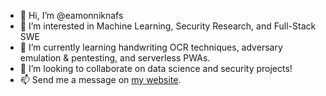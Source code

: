 - 👋 Hi, I’m @eamonniknafs
- 👀 I’m interested in Machine Learning, Security Research, and Full-Stack SWE
- 🌱 I’m currently learning handwriting OCR techniques, adversary emulation & pentesting, and serverless PWAs.
- 💞️ I’m looking to collaborate on data science and security projects!
- 📫 Send me a message on [my website](https://eamonniknafs.com). 

<!---
eamonniknafs/eamonniknafs is a ✨ special ✨ repository because its `README.md` (this file) appears on your GitHub profile.
You can click the Preview link to take a look at your changes.
--->
